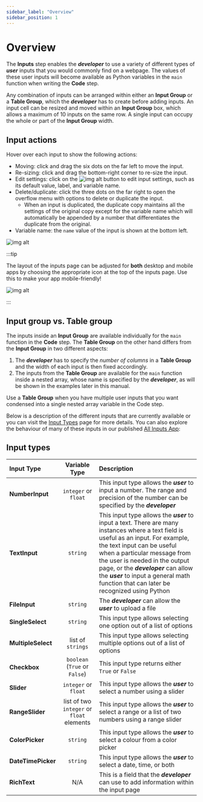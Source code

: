 ```yaml
---
sidebar_label: "Overview"
sidebar_position: 1
---
```


# Overview

The **Inputs** step enables the _**developer**_ to use a variety of different types of _**user**_ inputs that you would commonly find on a webpage. The values of these user inputs will become available as Python variables in the `main` function when writing the **Code** step.

Any combination of inputs can be arranged within either an **Input Group** or a **Table Group**, which the _**developer**_ has to create before adding inputs. An input cell can be resized and moved within an **Input Group** box, which allows a maximum of 10 inputs on the same row. A single input can occupy the whole or part of the **Input Group** width.

## Input actions

Hover over each input to show the following actions:

- Moving: click and drag the six dots on the far left to move the input.
- Re-sizing: click and drag the bottom-right corner to re-size the input.
- Edit settings: click on the ![img alt](/docs/getting-started/edit_btn.png) button to edit input settings, such as its default value, label, and variable name.
- Delete/duplicate: click the three dots on the far right to open the overflow menu with options to delete or duplicate the input.
  - When an input is duplicated, the duplicate copy maintains all the settings of the original copy except for the variable name which will automatically be appended by a number that differentiates the duplicate from the original.
- Variable name: the `name` value of the input is shown at the bottom left.

<div style={{textAlign: 'center'}}>

![img alt](/docs/inputs/input_actions.png)

</div>

:::tip

The layout of the inputs page can be adjusted for **both** desktop and mobile apps by choosing the appropriate icon at the top of the inputs page. Use this to make your app mobile-friendly!

<div style={{textAlign: 'center'}}>

![img alt](/docs/inputs/mobile_toggle.png)

</div>

:::

## Input group vs. Table group

The inputs inside an **Input Group** are available individually for the `main` function in the **Code** step. The **Table Group** on the other hand differs from the **Input Group** in two different aspects:

1. The _**developer**_ has to specify the _number of columns_ in a **Table Group** and the width of each input is then fixed accordingly.
2. The inputs from the **Table Group** are available for the `main` function inside a nested array, whose name is specified by the _**developer**_, as will be shown in the examples later in this manual.

Use a **Table Group** when you have multiple user inputs that you want condensed into a single nested array variable in the Code step.

Below is a description of the different inputs that are currently available or you can visit the [Input Types](Input-Types) page for more details. You can also explore the behaviour of many of these inputs in our published [All Inputs App](https://mecsimcalc.com/app/0325014/all_inputs):

## Input types

| Input Type         |               Variable Type               | Description                                                                                                                                                                                                                                                                                                                                                          |
| :----------------- | :---------------------------------------: | :------------------------------------------------------------------------------------------------------------------------------------------------------------------------------------------------------------------------------------------------------------------------------------------------------------------------------------------------------------------- |
| **NumberInput**    |           `integer` or `float`            | This input type allows the _**user**_ to input a number. The range and precision of the number can be specified by the _**developer**_                                                                                                                                                                                                                               |
| **TextInput**      |                 `string`                  | This input type allows the _**user**_ to input a text. There are many instances where a text field is useful as an input. For example, the text input can be useful when a particular message from the user is needed in the output page, or the _**developer**_ can allow the _**user**_ to input a general math function that can later be recognized using Python |
| **FileInput**      |                 `string`                  | The _**developer**_ can allow the _**user**_ to upload a file                                                                                                                                                                                                                                                                                                        |
| **SingleSelect**   |                 `string`                  | This input type allows selecting one option out of a list of options                                                                                                                                                                                                                                                                                                 |
| **MultipleSelect** |             list of `strings`             | This input type allows selecting multiple options out of a list of options                                                                                                                                                                                                                                                                                           |
| **Checkbox**       |       `boolean` (`True` or `False`)       | This input type returns either `True` or `False`                                                                                                                                                                                                                                                                                                                     |
| **Slider**         |           `integer` or `float`            | This input type allows the _**user**_ to select a number using a slider                                                                                                                                                                                                                                                                                              |
| **RangeSlider**    | list of two `integer` or `float` elements | This input type allows the _**user**_ to select a range or a list of two numbers using a range slider                                                                                                                                                                                                                                                                |
| **ColorPicker**    |                 `string`                  | This input type allows the _**user**_ to select a colour from a color picker                                                                                                                                                                                                                                                                                         |
| **DateTimePicker** |                 `string`                  | This input type allows the _**user**_ to select a date, time, or both                                                                                                                                                                                                                                                                                                |
| **RichText**       |                    N/A                    | This is a field that the _**developer**_ can use to add information within the input page                                                                                                                                                                                                                                                                            |
